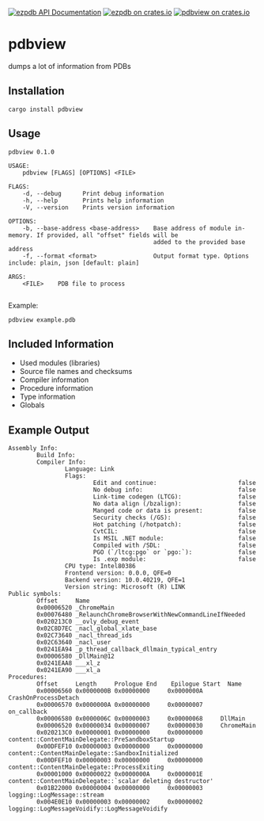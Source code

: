 [![ezpdb API Documentation](https://docs.rs/ezpdb/badge.svg)](https://docs.rs/ezpdb)
[![ezpdb on crates.io](https://img.shields.io/crates/v/ezpdb.svg)](https://crates.io/crates/ezpdb)
[![pdbview on crates.io](https://img.shields.io/crates/v/pdbview.svg)](https://crates.io/crates/pdbview)

# pdbview

dumps a lot of information from PDBs

## Installation

```
cargo install pdbview
```

## Usage

```
pdbview 0.1.0

USAGE:
    pdbview [FLAGS] [OPTIONS] <FILE>

FLAGS:
    -d, --debug      Print debug information
    -h, --help       Prints help information
    -V, --version    Prints version information

OPTIONS:
    -b, --base-address <base-address>    Base address of module in-memory. If provided, all "offset" fields will be
                                         added to the provided base address
    -f, --format <format>                Output format type. Options include: plain, json [default: plain]

ARGS:
    <FILE>    PDB file to process
 
```

Example:

```
pdbview example.pdb
```

## Included Information

- Used modules (libraries)
- Source file names and checksums
- Compiler information
- Procedure information
- Type information
- Globals

## Example Output 

```
Assembly Info:
        Build Info:
        Compiler Info:
                Language: Link
                Flags:
                        Edit and continue:                       false
                        No debug info:                           false
                        Link-time codegen (LTCG):                false
                        No data align (/bzalign):                false
                        Manged code or data is present:          false
                        Security checks (/GS):                   false
                        Hot patching (/hotpatch):                false
                        CvtCIL:                                  false
                        Is MSIL .NET module:                     false
                        Compiled with /SDL:                      false
                        PGO (`/ltcg:pgo` or `pgo:`):             false
                        Is .exp module:                          false
                CPU type: Intel80386
                Frontend version: 0.0.0, QFE=0
                Backend version: 10.0.40219, QFE=1
                Version string: Microsoft (R) LINK
Public symbols:
        Offset     Name
        0x00006520 _ChromeMain
        0x00076480 _RelaunchChromeBrowserWithNewCommandLineIfNeeded
        0x020213C0 __ovly_debug_event
        0x02C8D7EC _nacl_global_xlate_base
        0x02C73640 _nacl_thread_ids
        0x02C63640 _nacl_user
        0x0241EA94 _p_thread_callback_dllmain_typical_entry
        0x00006580 _DllMain@12
        0x0241EAA8 ___xl_z
        0x0241EA90 ___xl_a
Procedures:
        Offset     Length     Prologue End    Epilogue Start  Name
        0x00006560 0x0000000B 0x00000000     0x0000000A     CrashOnProcessDetach
        0x00006570 0x0000000A 0x00000000     0x00000007     on_callback
        0x00006580 0x0000006C 0x00000003     0x00000068     DllMain
        0x00006520 0x00000034 0x00000007     0x00000030     ChromeMain
        0x020213C0 0x00000001 0x00000000     0x00000000     content::ContentMainDelegate::PreSandboxStartup
        0x00DFEF10 0x00000003 0x00000000     0x00000000     content::ContentMainDelegate::SandboxInitialized
        0x00DFEF10 0x00000003 0x00000000     0x00000000     content::ContentMainDelegate::ProcessExiting
        0x00001000 0x00000022 0x0000000A     0x0000001E     content::ContentMainDelegate::`scalar deleting destructor'
        0x01B22000 0x00000004 0x00000000     0x00000003     logging::LogMessage::stream
        0x004E0E10 0x00000003 0x00000002     0x00000002     logging::LogMessageVoidify::LogMessageVoidify
```
